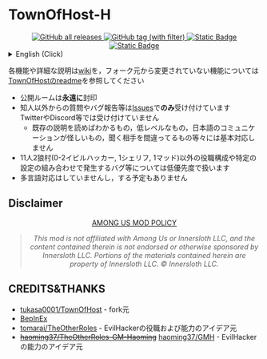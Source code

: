 # TownOfHost-H

<!-- markdownlint-disable MD033 -->
<div align="center">
<a href="#">
<img alt="GitHub all releases" src="https://img.shields.io/github/downloads/Hyz-sui/TownOfHost-H/total?style=for-the-badge&logo=github&logoColor=%23d35bff&labelColor=%23000&color=%23181818">
</a>
<a href="https://github.com/Hyz-sui/TownOfHost-H/releases/latest">
<img alt="GitHub tag (with filter)" src="https://img.shields.io/github/v/tag/Hyz-sui/TownOfHost-H?style=for-the-badge&logo=github&logoColor=%2366cdaa&label=latest&labelColor=%23000&color=%23181818">
</a>
<a href="https://github.com/Hyz-sui/TownOfHost-H/wiki">
<img alt="Static Badge" src="https://img.shields.io/badge/Wiki-%23000?style=for-the-badge&logo=github&logoColor=%23ff9">
</a>
<a href="https://bsky.app/profile/did:plc:plvfzwfp73ezywxils6e6u2n">
<img alt="Static Badge" src="https://img.shields.io/badge/Bluesky-%23000?style=for-the-badge&logo=bluesky&logoColor=%230285ff">
</a>
</div>
<!-- markdownlint-enable MD033 -->

<details><p><summary>English (Click)</summary></p>

**TownOfHost-H** is a fork of [Town Of Host](https://github.com/tukasa0001/TownOfHost), a host-only mod for AMONG US.  
Everything is made for Japanese players and is all in Japanese.

If you don't understand Japanese and want to play AMONG US (i.e., you are not looking for resources or knowledge for software development), there is nothing here that you want. I recommend you to use [Town Of Host](https://github.com/tukasa0001/TownOfHost) or any other mod instead.

----

</details>

各機能や詳細な説明は[wiki](https://github.com/Hyz-sui/TownOfHost-H/wiki)を，フォーク元から変更されていない機能については[TownOfHostのreadme](https://github.com/tukasa0001/TownOfHost/blob/main/README.md#town-of-host)を参照してください

- 公開ルームは**永遠に**封印
- 知人以外からの質問やバグ報告等は[Issues](https://github.com/Hyz-sui/TownOfHost-H/issues/new)で**のみ**受け付けています  
  TwitterやDiscord等では受け付けていません
  - 既存の説明を読めばわかるもの，低レベルなもの，日本語のコミュニケーションが怪しいもの，聞く相手を間違ってるもの等々には基本対応しません
- 11人2狼村(0-2イビルハッカー, 1シェリフ, 1マッド)以外の役職構成や特定の設定の組み合わせで発生するバグ等については低優先度で扱います
- 多言語対応はしていませんし，する予定もありません

## Disclaimer

<!-- markdownlint-disable MD033 -->
<div align="center">
<a href="https://www.innersloth.com/among-us-mod-policy/">AMONG US MOD POLICY</a>
<blockquote>
<i>This mod is not affiliated with Among Us or Innersloth LLC, and the content contained therein is not endorsed or otherwise sponsored by Innersloth LLC. Portions of the materials contained herein are property of Innersloth LLC. © Innersloth LLC.</i>
</blockquote>
</div>
<!-- markdownlint-enable MD033 -->

## CREDITS&THANKS

- [tukasa0001/TownOfHost](https://github.com/tukasa0001/TownOfHost) - fork元
- [BepInEx](https://github.com/BepInEx)
- [tomarai/TheOtherRoles](https://github.com/tomarai/TheOtherRoles/tree/dev-v3.4.x) - EvilHackerの役職および能力のアイデア元
- [~~haoming37/TheOtherRoles-GM-Haoming~~](https://github.com/haoming37/TheOtherRoles-GM-Haoming) [haoming37/GMH](https://github.com/haoming37/GMH) - EvilHackerの能力のアイデア元
